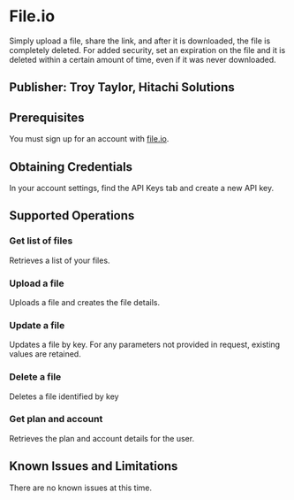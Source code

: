 # File.io
Simply upload a file, share the link, and after it is downloaded, the file is completely deleted. For added security, set an expiration on the file and it is deleted within a certain amount of time, even if it was never downloaded.

## Publisher: Troy Taylor, Hitachi Solutions

## Prerequisites
You must sign up for an account with [file.io](https://www.file.io/signup).

## Obtaining Credentials
In your account settings, find the API Keys tab and create a new API key.

## Supported Operations
### Get list of files
Retrieves a list of your files.
### Upload a file
Uploads a file and creates the file details.
### Update a file
Updates a file by key. For any parameters not provided in request, existing values are retained.
### Delete a file
Deletes a file identified by key
### Get plan and account
Retrieves the plan and account details for the user.

## Known Issues and Limitations
There are no known issues at this time.
